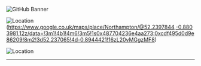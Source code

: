 <!-- Banner -->
<p align="center">
  
![GitHub Banner](https://user-images.githubusercontent.com/124378648/230798080-4f13aaa4-2d6c-4018-aa9d-8e08424eb6c6.gif)
  
</p>

<!-- Icons section -->

![Location](https://user-images.githubusercontent.com/124378648/230801176-ca2ff105-c6ad-4caa-8c34-f06819d6d637.png)(https://www.google.co.uk/maps/place/Northampton/@52.2397844,-0.8803981,12z/data=!3m1!4b1!4m6!3m5!1s0x487704236e4aa273:0xcdf495d0d9e86209!8m2!3d52.237065!4d-0.8944421!16zL20vMGgzMF8)

![Location](https://user-images.githubusercontent.com/124378648/230801176-ca2ff105-c6ad-4caa-8c34-f06819d6d637.png)






---

